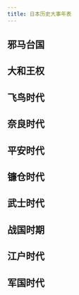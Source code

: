 ```yaml
---
title: 日本历史大事年表
---
```


## 邪马台国

## 大和王权

## 飞鸟时代

## 奈良时代

## 平安时代

## 镰仓时代

## 武士时代

## 战国时期

## 江户时代

## 军国时代